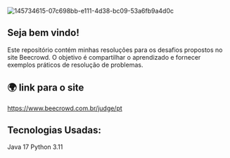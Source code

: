 ![145734615-07c698bb-e111-4d38-bc09-53a6fb9a4d0c](https://user-images.githubusercontent.com/124292480/228367261-4ca7a250-b60f-4cd0-8ecd-ebffd11d4f71.png)

## Seja bem vindo!
Este repositório contém minhas resoluções para os desafios propostos no site Beecrowd. O objetivo é compartilhar o aprendizado e fornecer exemplos práticos de resolução de problemas.

## 🌍 link para o site
https://www.beecrowd.com.br/judge/pt

## Tecnologias Usadas:
Java 17 
Python 3.11
